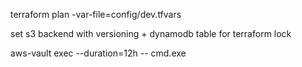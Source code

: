 terraform plan -var-file=config/dev.tfvars

set s3 backend with versioning + dynamodb table for terraform lock

aws-vault exec <name> --duration=12h -- cmd.exe

